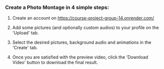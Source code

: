 ### Create a Photo Montage in 4 simple steps:

1. Create an account on https://course-project-group-14.onrender.com/

2. Add some pictures (and optionally custom audios) to your profile on the 'Upload' tab. 

3. Select the desired pictures, background audio and animations in the 'Create' tab.

4. Once you are satisfied with the preview video, click the 'Download Video' button to download the final result.
